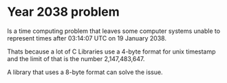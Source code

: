 # Year 2038 problem

Is a time computing problem that leaves some computer systems unable to represent times after 03:14:07 UTC on 19 January 2038.

Thats because a lot of C Libraries use a 4-byte format for unix timestamp and the limit of that is the number 2,147,483,647.

A library that uses a 8-byte format can solve the issue.
